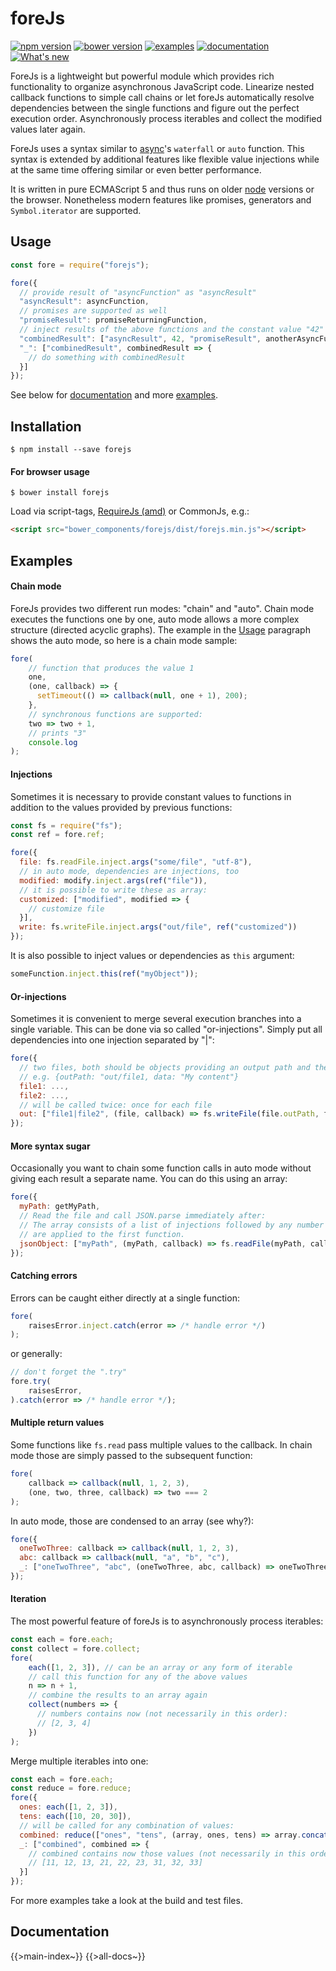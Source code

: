 # foreJs

[![npm version](https://img.shields.io/npm/v/forejs.svg)](https://www.npmjs.com/package/forejs)
[![bower version](https://img.shields.io/bower/v/forejs.svg)](https://github.com/Hackbrett3X/forejs)
[![examples](https://img.shields.io/badge/examples-forejs-brightgreen.svg)](#examples)
[![documentation](https://img.shields.io/badge/documentation-v0.7.x-blue.svg)](#documentation)
[![What's new](https://img.shields.io/badge/what's%20new-v0.7.x-orange.svg)](https://github.com/Hackbrett3X/forejs/blob/master/WHATSNEW.md)


ForeJs is a lightweight but powerful module which provides rich functionality to organize asynchronous JavaScript code.
Linearize nested callback functions to simple call chains or let foreJs automatically resolve dependencies between the 
single functions and figure out the perfect execution order. Asynchronously process iterables and collect the modified 
values later again.

ForeJs uses a syntax similar to [async](https://github.com/caolan/async)'s ```waterfall``` or ```auto``` function. This
syntax is extended by additional features like flexible value injections while at the same time offering similar or even
better performance.

It is written in pure ECMAScript 5 and thus runs on older [node](https://nodejs.org) versions or the browser.
Nonetheless modern features like promises, generators and ```Symbol.iterator``` are supported.

<a name="usage"></a>

## Usage

```js
const fore = require("forejs");

fore({
  // provide result of "asyncFunction" as "asyncResult"
  "asyncResult": asyncFunction,
  // promises are supported as well
  "promiseResult": promiseReturningFunction,
  // inject results of the above functions and the constant value "42" into "anotherAsyncFunction"
  "combinedResult": ["asyncResult", 42, "promiseResult", anotherAsyncFunction],
  "_": ["combinedResult", combinedResult => {
    // do something with combinedResult
  }]
});
```

See below for [documentation](#documentation) and more [examples](#examples).

## Installation
```
$ npm install --save forejs
```

#### For browser usage
```
$ bower install forejs
```
Load via script-tags, [RequireJs (amd)](http://requirejs.org/) or CommonJs, e.g.:
```html
<script src="bower_components/forejs/dist/forejs.min.js"></script>
```

<a name="examples"></a>

## Examples
#### Chain mode
ForeJs provides two different run modes: "chain" and "auto". Chain mode executes the functions one by one, 
auto mode allows a more complex structure (directed acyclic graphs). The example in the [Usage](#usage) paragraph
shows the auto mode, so here is a chain mode sample:
```js
fore(
    // function that produces the value 1
    one,
    (one, callback) => {
      setTimeout(() => callback(null, one + 1), 200);
    },
    // synchronous functions are supported:
    two => two + 1,
    // prints "3"
    console.log
);
```
#### Injections
Sometimes it is necessary to provide constant values to functions in addition to the values provided by previous
functions:
```js
const fs = require("fs");
const ref = fore.ref;

fore({
  file: fs.readFile.inject.args("some/file", "utf-8"),
  // in auto mode, dependencies are injections, too 
  modified: modify.inject.args(ref("file")),
  // it is possible to write these as array:
  customized: ["modified", modified => {
    // customize file
  }],
  write: fs.writeFile.inject.args("out/file", ref("customized"))
});
```
It is also possible to inject values or dependencies as ```this``` argument:
```js
someFunction.inject.this(ref("myObject"));
```

<a name="orInjections"></a>

#### Or-injections
Sometimes it is convenient to merge several execution branches into a single variable. This can be done via so called
"or-injections". Simply put all dependencies into one injection separated by "|": 
```js
fore({
  // two files, both should be objects providing an output path and the respective content:
  // e.g. {outPath: "out/file1, data: "My content"}
  file1: ...,
  file2: ...,
  // will be called twice: once for each file 
  out: ["file1|file2", (file, callback) => fs.writeFile(file.outPath, file.data, callback)]
});
```

<a name="moreSyntaxSugar"></a>

#### More syntax sugar
Occasionally you want to chain some function calls in auto mode without giving each result a separate name. You can do
this using an array:
```js
fore({
  myPath: getMyPath,
  // Read the file and call JSON.parse immediately after:
  // The array consists of a list of injections followed by any number of functions. The injections 
  // are applied to the first function.
  jsonObject: ["myPath", (myPath, callback) => fs.readFile(myPath, callback), data => JSON.parse(data)]
});
```

#### Catching errors
Errors can be caught either directly at a single function:
```js
fore(
    raisesError.inject.catch(error => /* handle error */)
);
```
or generally:
```js
// don't forget the ".try"
fore.try(
    raisesError,
).catch(error => /* handle error */);
```
#### Multiple return values
Some functions like ```fs.read``` pass multiple values to the callback. In chain mode those are simply passed to the
subsequent function:
```js
fore(
    callback => callback(null, 1, 2, 3),
    (one, two, three, callback) => two === 2
);
```
In auto mode, those are condensed to an array (see why?):
```js
fore({
  oneTwoThree: callback => callback(null, 1, 2, 3),
  abc: callback => callback(null, "a", "b", "c"),
  _: ["oneTwoThree", "abc", (oneTwoThree, abc, callback) => oneTwoThree[1] === 2 && abc[2] === "c"]
});
```
#### Iteration
The most powerful feature of foreJs is to asynchronously process iterables:
```js
const each = fore.each;
const collect = fore.collect;
fore(
    each([1, 2, 3]), // can be an array or any form of iterable
    // call this function for any of the above values
    n => n + 1,
    // combine the results to an array again
    collect(numbers => {
      // numbers contains now (not necessarily in this order):
      // [2, 3, 4]
    })
);
```
Merge multiple iterables into one:
```js
const each = fore.each;
const reduce = fore.reduce;
fore({
  ones: each([1, 2, 3]),
  tens: each([10, 20, 30]),
  // will be called for any combination of values:
  combined: reduce(["ones", "tens", (array, ones, tens) => array.concat(ones + tens)], []),
  _: ["combined", combined => {
    // combined contains now those values (not necessarily in this order):
    // [11, 12, 13, 21, 22, 23, 31, 32, 33]
  }]
});
```

For more examples take a look at the build and test files.

<a name="documentation"></a>

## Documentation
{{>main-index~}}
{{>all-docs~}}